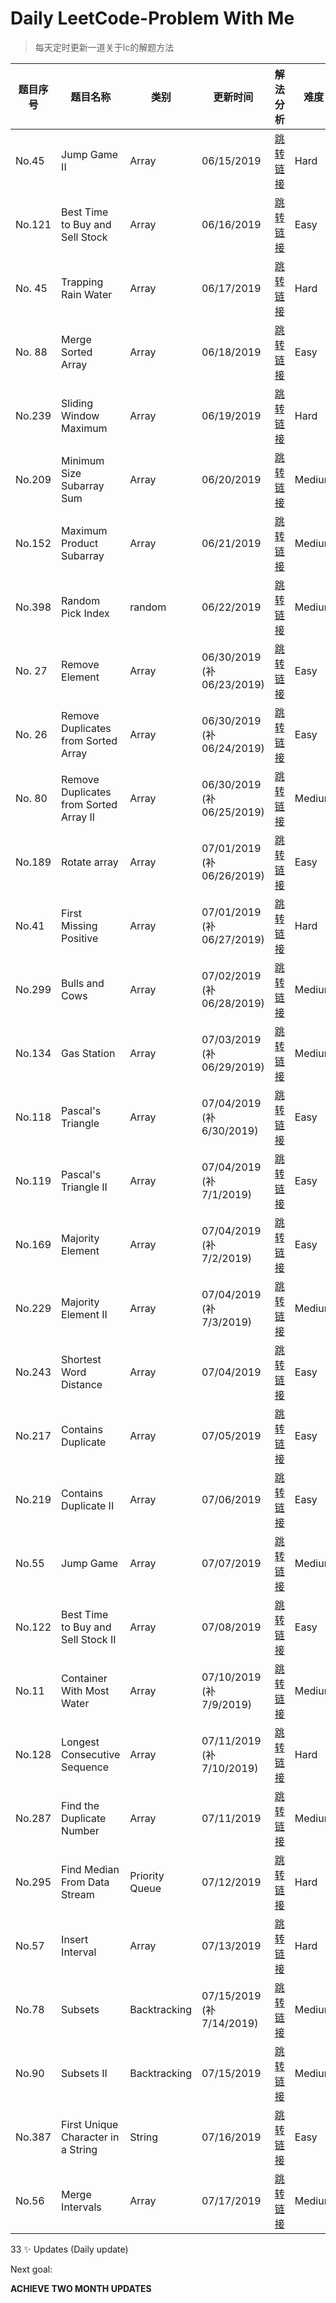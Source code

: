 # Daily LeetCode-Problem With Me
>  每天定时更新一道关于lc的解题方法

| 题目序号 | 题目名称                               | 类别           | 更新时间                  | 解法分析                                                     | 难度   |
| -------- | -------------------------------------- | -------------- | ------------------------- | ------------------------------------------------------------ | ------ |
| No.45    | Jump Game II                           | Array          | 06/15/2019                | [跳转链接](https://github.com/halolong/Daily-LeetCode-Problem-With-Me/blob/master/Daily%20Notes/_45_JumpGameII.md) | Hard   |
| No.121   | Best Time to Buy and Sell Stock        | Array          | 06/16/2019                | [跳转链接](https://github.com/halolong/Daily-LeetCode-Problem-With-Me/blob/master/Daily%20Notes/_121_BestTimetoBuyandSellStock.md) | Easy   |
| No. 45   | Trapping Rain Water                    | Array          | 06/17/2019                | [跳转链接](https://github.com/halolong/Daily-LeetCode-Problem-With-Me/blob/master/Daily%20Notes/_42_TrappingRainWater.md) | Hard   |
| No. 88   | Merge Sorted Array                     | Array          | 06/18/2019                | [跳转链接](https://github.com/halolong/Daily-LeetCode-Problem-With-Me/blob/master/Daily%20Notes/_88_MergeSortedArray.md) | Easy   |
| No.239   | Sliding Window Maximum                 | Array          | 06/19/2019                | [跳转链接](https://github.com/halolong/Daily-LeetCode-Problem-With-Me/blob/master/Daily%20Notes/_239_SlidingWindowMaximum.md) | Hard   |
| No.209   | Minimum Size Subarray Sum              | Array          | 06/20/2019                | [跳转链接](https://github.com/halolong/Daily-LeetCode-Problem-With-Me/blob/master/Daily%20Notes/_209_MinimumSizeSubarraySum.md) | Medium |
| No.152   | Maximum Product Subarray               | Array          | 06/21/2019                | [跳转链接](https://github.com/halolong/Daily-LeetCode-Problem-With-Me/blob/master/Daily%20Notes/_152_MaximumProductSubarray.md) | Medium |
| No.398   | Random Pick Index                      | random         | 06/22/2019                | [跳转链接](https://github.com/halolong/Daily-LeetCode-Problem-With-Me/blob/master/Daily%20Notes/_398_RandomPickIndex.md) | Medium |
| No. 27   | Remove Element                         | Array          | 06/30/2019 (补06/23/2019) | [跳转链接](https://github.com/halolong/Daily-LeetCode-Problem-With-Me/blob/master/Daily%20Notes/_27_RemoveElement.md) | Easy   |
| No. 26   | Remove Duplicates from Sorted Array    | Array          | 06/30/2019 (补06/24/2019) | [跳转链接](https://github.com/halolong/Daily-LeetCode-Problem-With-Me/blob/master/Daily%20Notes/_26_RemoveDuplicateFromSortedArray.md) | Easy   |
| No. 80   | Remove Duplicates from Sorted Array II | Array          | 06/30/2019 (补06/25/2019) | [跳转链接](https://github.com/halolong/Daily-LeetCode-Problem-With-Me/blob/master/Daily%20Notes/_80_RemoveDuplicateFromSortedArrayII.md) | Medium |
| No.189   | Rotate array                           | Array          | 07/01/2019 (补06/26/2019) | [跳转链接](https://github.com/halolong/Daily-LeetCode-Problem-With-Me/blob/master/Daily%20Notes/_189_RotateArray.md) | Easy   |
| No.41    | First Missing Positive                 | Array          | 07/01/2019 (补06/27/2019) | [跳转链接](https://github.com/halolong/Daily-LeetCode-Problem-With-Me/blob/master/Daily%20Notes/_41_FirstMissingPositive.md) | Hard   |
| No.299   | Bulls and Cows                         | Array          | 07/02/2019 (补06/28/2019) | [跳转链接](https://github.com/halolong/Daily-LeetCode-Problem-With-Me/blob/master/Daily%20Notes/_299_BullsAndCows.md) | Medium |
| No.134   | Gas Station                            | Array          | 07/03/2019 (补06/29/2019) | [跳转链接](https://github.com/halolong/Daily-LeetCode-Problem-With-Me/blob/master/Daily%20Notes/_134_GasStation.md) | Medium |
| No.118   | Pascal's Triangle                      | Array          | 07/04/2019 (补6/30/2019)  | [跳转链接](https://github.com/halolong/Daily-LeetCode-Problem-With-Me/blob/master/Daily%20Notes/_118_PascalsTriangle.md) | Easy   |
| No.119   | Pascal's Triangle II                   | Array          | 07/04/2019 (补7/1/2019)   | [跳转链接](https://github.com/halolong/Daily-LeetCode-Problem-With-Me/blob/master/Daily%20Notes/_119_PascalsTriangleII.md) | Easy   |
| No.169   | Majority Element                       | Array          | 07/04/2019 (补7/2/2019)   | [跳转链接](https://github.com/halolong/Daily-LeetCode-Problem-With-Me/blob/master/Daily%20Notes/_169_MajorityElement.md) | Easy   |
| No.229   | Majority Element II                    | Array          | 07/04/2019 (补7/3/2019)   | [跳转链接](https://github.com/halolong/Daily-LeetCode-Problem-With-Me/blob/master/Daily%20Notes/_229_MajorityElementII.md) | Medium |
| No.243   | Shortest Word Distance                 | Array          | 07/04/2019                | [跳转链接](https://github.com/halolong/Daily-LeetCode-Problem-With-Me/blob/master/Daily%20Notes/_243_ShortestWordDistance.md) | Easy   |
| No.217   | Contains Duplicate                     | Array          | 07/05/2019                | [跳转链接](https://github.com/halolong/Daily-LeetCode-Problem-With-Me/blob/master/Daily%20Notes/_217_ContainsDuplicate.md) | Easy   |
| No.219   | Contains Duplicate II                  | Array          | 07/06/2019                | [跳转链接](https://github.com/halolong/Daily-LeetCode-Problem-With-Me/blob/master/Daily%20Notes/_219_ContainsDuplicateII.md) | Easy   |
| No.55    | Jump Game                              | Array          | 07/07/2019                | [跳转链接](https://github.com/halolong/Daily-LeetCode-Problem-With-Me/blob/master/Daily%20Notes/_55_JumpGame.md) | Medium |
| No.122   | Best Time to Buy and Sell Stock II     | Array          | 07/08/2019                | [跳转链接](https://github.com/halolong/Daily-LeetCode-Problem-With-Me/blob/master/Daily%20Notes/_122_BestTimetoBuyandSellStockII.md) | Easy   |
| No.11    | Container With Most Water              | Array          | 07/10/2019 (补7/9/2019)   | [跳转链接](https://github.com/halolong/Daily-LeetCode-Problem-With-Me/blob/master/Daily%20Notes/_11_ContainerWithMostWater.md) | Medium |
| No.128   | Longest Consecutive Sequence           | Array          | 07/11/2019 (补7/10/2019)  | [跳转链接](https://github.com/halolong/Daily-LeetCode-Problem-With-Me/blob/master/Daily%20Notes/_128_LongestConsecutiveSequence.md) | Hard   |
| No.287   | Find the Duplicate Number              | Array          | 07/11/2019                | [跳转链接](https://github.com/halolong/Daily-LeetCode-Problem-With-Me/blob/master/Daily%20Notes/_287_FindtheDuplicateNumber.md) | Medium |
| No.295   | Find Median From Data Stream           | Priority Queue | 07/12/2019                | [跳转链接](https://github.com/halolong/Daily-LeetCode-Problem-With-Me/blob/master/Daily%20Notes/_287_FindtheDuplicateNumber.md) | Hard   |
| No.57    | Insert Interval                        | Array          | 07/13/2019                | [跳转链接](https://github.com/halolong/Daily-LeetCode-Problem-With-Me/blob/master/Daily%20Notes/_57_InsertInterval.md) | Hard   |
| No.78    | Subsets                                | Backtracking   | 07/15/2019 (补7/14/2019)  | [跳转链接](https://github.com/halolong/Daily-LeetCode-Problem-With-Me/blob/master/Daily%20Notes/_78_Subsets.md) | Medium |
| No.90    | Subsets II                             | Backtracking   | 07/15/2019                | [跳转链接](https://github.com/halolong/Daily-LeetCode-Problem-With-Me/blob/master/Daily%20Notes/_90_SubsetsII.md) | Medium |
| No.387   | First Unique Character in a String     | String         | 07/16/2019                | [跳转链接](https://github.com/halolong/Daily-LeetCode-Problem-With-Me/blob/master/Daily%20Notes/_387_FirstUniqueCharacterInAString.md) | Easy   |
| No.56    | Merge Intervals                        | Array          | 07/17/2019                | [跳转链接](https://github.com/halolong/Daily-LeetCode-Problem-With-Me/blob/master/Daily%20Notes/56_MergeIntervals.md) | Medium |



33 ✨ Updates (Daily update)

Next goal:

**ACHIEVE TWO MONTH UPDATES**

